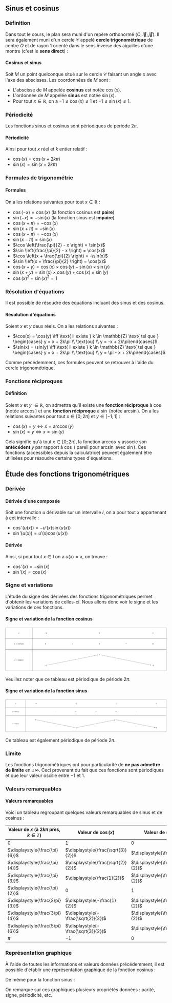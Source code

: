 ## Sinus et cosinus

### Définition

Dans tout le cours, le plan sera muni d'un repère orthonormé $(O; \overrightarrow{i}; \overrightarrow{j})$. Il sera
également muni d'un cercle $\mathcal{C}$ appelé **cercle trigonométrique** de centre $O$ et de rayon $1$ orienté dans le
sens inverse des aiguilles d'une montre (c'est le **sens direct**) :

<representation geogebra-id="t52gsb2h"></representation>

<bubble variant="formula">

#### Cosinus et sinus

Soit $M$ un point quelconque situé sur le cercle $\mathcal{C}$ faisant un angle $x$ avec l'axe des abscisses. Les
coordonnées de $M$ sont :

* L'abscisse de $M$ appelée **cosinus** est notée $\cos(x)$.
* L'ordonnée de $M$ appelée **sinus** est notée $\sin(x)$.
* Pour tout $x \in \mathbb{R}$, on a $-1 \leq \cos(x) \leq 1$ et $-1 \leq \sin(x) \leq 1$.

</bubble>

### Périodicité

Les fonctions sinus et cosinus sont périodiques de période $2\pi$.

<bubble variant="formula">

#### Périodicité

Ainsi pour tout $x$ réel et $k$ entier relatif :

* $\cos(x) = \cos(x + 2k\pi)$
* $\sin(x) = \sin(x + 2k\pi)$

</bubble>

### Formules de trigonométrie

<bubble variant="formula">

#### Formules

On a les relations suivantes pour tout $x \in \mathbb{R}$ :

* $\cos(-x) = \cos(x)$ (la fonction cosinus est **paire**)
* $\sin(-x) = -\sin(x)$ (la fonction sinus est **impaire**)
* $\cos(x + \pi) = -\cos(x)$
* $\sin(x + \pi) = -\sin(x)$
* $\cos(x - \pi) = -\cos(x)$
* $\sin(x - \pi) = \sin(x)$
* $\cos \left(\frac{\pi}{2} - x \right) = \sin(x)$
* $\sin \left(\frac{\pi}{2} - x \right) = \cos(x)$
* $\cos \left(x + \frac{\pi}{2} \right) = -\sin(x)$
* $\sin \left(x + \frac{\pi}{2} \right) = \cos(x)$
* $\cos(x + y) = \cos(x) \times \cos(y) - \sin(x) \times \sin(y)$
* $\sin(x + y) = \sin(x) \times \cos(y) + \cos(x) \times \sin(y)$
* $\cos(x)^2 + \sin(x)^2 = 1$

</bubble>

### Résolution d'équations

Il est possible de résoudre des équations incluant des sinus et des cosinus.

<bubble variant="formula">

#### Résolution d'équations

Soient $x$ et $y$ deux réels. On a les relations suivantes :

* $\cos(x) = \cos(y) \iff \text{ il existe } k \in \mathbb{Z} \text{ tel que } \begin{cases} y = x + 2k\pi \\ \text{ou}
  \\ y = -x + 2k\pi\end{cases}$
* $\sin(x) = \sin(y) \iff \text{ il existe } k \in \mathbb{Z} \text{ tel que } \begin{cases} y = x + 2k\pi \\ \text{ou}
  \\ y = \pi - x + 2k\pi\end{cases}$

</bubble>

Comme précédemment, ces formules peuvent se retrouver à l'aide du cercle trigonométrique.

### Fonctions réciproques

<bubble variant="formula">

#### Définition

Soient $x$ et $y$ $\in \mathbb{R}$, on admettra qu'il existe une **fonction réciproque** à $\cos$ (notée $\arccos$) et
une **fonction réciproque** à $\sin$ (notée $\arcsin$). On a les relations suivantes pour tout $x \in [0; 2\pi]$ et $y
\in [-1; 1]$ :

* $\cos(x) = y \iff x = \arccos(y)$
* $\sin(x) = y \iff x = \sin(y)$

</bubble>

Cela signifie qu'à tout $x \in [0; 2\pi]$, la fonction $\arccos$ y associe son **antécédent** $y$ par rapport à $\cos$ (
pareil pour $\arcsin$ avec $\sin$). Ces fonctions (accessibles depuis la calculatrice) peuvent également être utilisées
pour résoudre certains types d'équations.

## Étude des fonctions trigonométriques

### Dérivée

<bubble variant="formula">

#### Dérivée d'une composée

Soit une fonction $u$ dérivable sur un intervalle $I$, on a pour tout $x$ appartenant à cet intervalle :

* $\cos'(u(x)) = -u'(x)\sin(u(x))$
* $\sin'(u(x)) = u'(x)\cos(u(x))$

</bubble>

<bubble variant="formula">

#### Dérivée

Ainsi, si pour tout $x \in I$ on a $u(x) = x$, on trouve :

* $\cos'(x) = -\sin(x)$
* $\sin'(x) = \cos(x)$

</bubble>

### Signe et variations

L'étude du signe des dérivées des fonctions trigonométriques permet d'obtenir les variations de celles-ci. Nous allons
donc voir le signe et les variations de ces fonctions.

<bubble variant="formula" content-width="big">

#### Signe et variation de la fonction cosinus

![Tableau de variations de la fonction cosinus](/img/lessons/terminale/fonctions-trigonometriques/variations-cos.svg)

Veuillez noter que ce tableau est périodique de période $2\pi$.

</bubble>

<bubble variant="formula" content-width="big">

#### Signe et variation de la fonction sinus

![Tableau de variations de la fonction sinus](/img/lessons/terminale/fonctions-trigonometriques/variations-sin.svg)

Ce tableau est également périodique de période $2\pi$.

</bubble>

### Limite

Les fonctions trigonométriques ont pour particularité de **ne pas admettre de limite** en $\pm\infty$. Ceci provenant du
fait que ces fonctions sont périodiques et que leur valeur oscille entre $-1$ et $1$.

### Valeurs remarquables

<bubble variant="formula">

#### Valeurs remarquables

Voici un tableau regroupant quelques valeurs remarquables de sinus et de cosinus :

| Valeur de $x$ (à $2k\pi$ près, $k \in \mathbb{Z}$) | Valeur de $\cos(x)$                  | Valeur de $\sin(x)$                 |
| -------------------------------------------------- | ------------------------------------ | ----------------------------------- |
| $0$                                                | $1$                                  | $0$                                 |
| $\displaystyle{\frac{\pi}{6}}$                     | $\displaystyle{\frac{\sqrt{3}}{2}}$  | $\displaystyle{\frac{1}{2}}$        |
| $\displaystyle{\frac{\pi}{4}}$                     | $\displaystyle{\frac{\sqrt{2}}{2}}$  | $\displaystyle{\frac{\sqrt{2}}{2}}$ |
| $\displaystyle{\frac{\pi}{3}}$                     | $\displaystyle{\frac{1}{2}}$         | $\displaystyle{\frac{\sqrt{3}}{2}}$ |
| $\displaystyle{\frac{\pi}{2}}$                     | $0$                                  | $1$                                 |
| $\displaystyle{\frac{2\pi}{3}}$                    | $\displaystyle{-\frac{1}{2}}$        | $\displaystyle{\frac{\sqrt{3}}{2}}$ |
| $\displaystyle{\frac{3\pi}{4}}$                    | $\displaystyle{-\frac{\sqrt{2}}{2}}$ | $\displaystyle{\frac{\sqrt{2}}{2}}$ |
| $\displaystyle{\frac{5\pi}{6}}$                    | $\displaystyle{-\frac{\sqrt{3}}{2}}$ | $\displaystyle{\frac{1}{2}}$        |
| $\pi$                                              | $-1$                                 | $0$                                 |

</bubble>

### Représentation graphique

À l'aide de toutes les informations et valeurs données précédemment, il est possible d'établir une représentation
graphique de la fonction cosinus :

<representation geogebra-id="zhwqmkjd"></representation>

De même pour la fonction sinus :

<representation geogebra-id="gkpmaugu"></representation>

On remarque sur ces graphiques plusieurs propriétés données : parité, signe, périodicité, etc.
